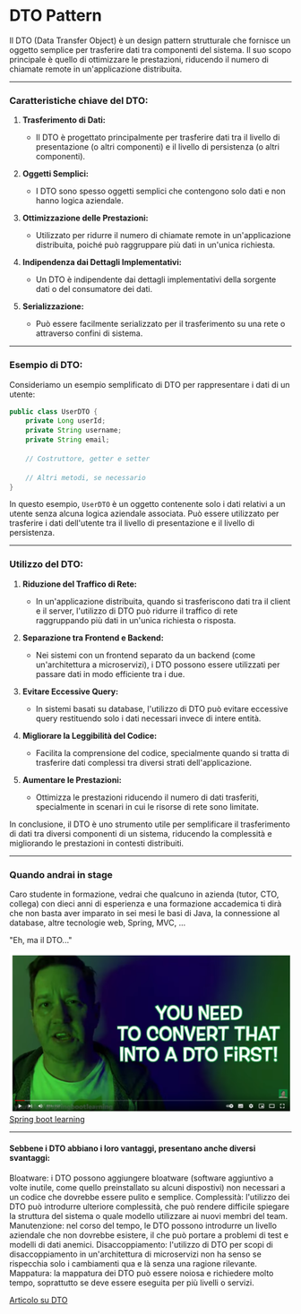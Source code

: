 # DTO Pattern

Il DTO (Data Transfer Object) è un design pattern strutturale che fornisce un oggetto semplice per trasferire dati tra componenti del sistema. Il suo scopo principale è quello di ottimizzare le prestazioni, riducendo il numero di chiamate remote in un'applicazione distribuita.

---

### Caratteristiche chiave del DTO:

1. **Trasferimento di Dati:**
   - Il DTO è progettato principalmente per trasferire dati tra il livello di presentazione (o altri componenti) e il livello di persistenza (o altri componenti).

2. **Oggetti Semplici:**
   - I DTO sono spesso oggetti semplici che contengono solo dati e non hanno logica aziendale.

3. **Ottimizzazione delle Prestazioni:**
   - Utilizzato per ridurre il numero di chiamate remote in un'applicazione distribuita, poiché può raggruppare più dati in un'unica richiesta.

4. **Indipendenza dai Dettagli Implementativi:**
   - Un DTO è indipendente dai dettagli implementativi della sorgente dati o del consumatore dei dati.

5. **Serializzazione:**
   - Può essere facilmente serializzato per il trasferimento su una rete o attraverso confini di sistema.

---

### Esempio di DTO:

Consideriamo un esempio semplificato di DTO per rappresentare i dati di un utente:

```java
public class UserDTO {
    private Long userId;
    private String username;
    private String email;

    // Costruttore, getter e setter

    // Altri metodi, se necessario
}
```

In questo esempio, `UserDTO` è un oggetto contenente solo i dati relativi a un utente senza alcuna logica aziendale associata. Può essere utilizzato per trasferire i dati dell'utente tra il livello di presentazione e il livello di persistenza.

---

### Utilizzo del DTO:

1. **Riduzione del Traffico di Rete:**
   - In un'applicazione distribuita, quando si trasferiscono dati tra il client e il server, l'utilizzo di DTO può ridurre il traffico di rete raggruppando più dati in un'unica richiesta o risposta.

2. **Separazione tra Frontend e Backend:**
   - Nei sistemi con un frontend separato da un backend (come un'architettura a microservizi), i DTO possono essere utilizzati per passare dati in modo efficiente tra i due.

3. **Evitare Eccessive Query:**
   - In sistemi basati su database, l'utilizzo di DTO può evitare eccessive query restituendo solo i dati necessari invece di intere entità.

4. **Migliorare la Leggibilità del Codice:**
   - Facilita la comprensione del codice, specialmente quando si tratta di trasferire dati complessi tra diversi strati dell'applicazione.

5. **Aumentare le Prestazioni:**
   - Ottimizza le prestazioni riducendo il numero di dati trasferiti, specialmente in scenari in cui le risorse di rete sono limitate.

In conclusione, il DTO è uno strumento utile per semplificare il trasferimento di dati tra diversi componenti di un sistema, riducendo la complessità e migliorando le prestazioni in contesti distribuiti.

---

### Quando andrai in stage

Caro studente in formazione, vedrai che qualcuno in azienda (tutor, CTO, collega) con dieci anni di esperienza e una formazione accademica ti dirà che non basta aver imparato in sei mesi le basi di Java, la connessione al database, altre tecnologie web, Spring, MVC, ...

 "Eh, ma il DTO..."

![DTO](https://github.com/maboglia/ProgrammingResources/blob/master/images/funny/DTO2.png)
[Spring boot learning](https://www.youtube.com/watch?v=mRHSCQ9PYso)

---

#### Sebbene i DTO abbiano i loro vantaggi, presentano anche diversi svantaggi:

Bloatware: i DTO possono aggiungere bloatware (software aggiuntivo a volte inutile, come quello preinstallato su alcuni dispostivi) non necessari a un codice che dovrebbe essere pulito e semplice.
Complessità: l'utilizzo dei DTO può introdurre ulteriore complessità, che può rendere difficile spiegare la struttura del sistema o quale modello utilizzare ai nuovi membri del team.
Manutenzione: nel corso del tempo, le DTO possono introdurre un livello aziendale che non dovrebbe esistere, il che può portare a problemi di test e modelli di dati anemici.
Disaccoppiamento: l'utilizzo di DTO per scopi di disaccoppiamento in un'architettura di microservizi non ha senso se rispecchia solo i cambiamenti qua e là senza una ragione rilevante.
Mappatura: la mappatura dei DTO può essere noiosa e richiedere molto tempo, soprattutto se deve essere eseguita per più livelli o servizi.

[Articolo su DTO](https://www.linkedin.com/pulse/disadvantages-using-data-transfer-objects-dtos-how-uzc%C3%A1tegui-pescozo/)
